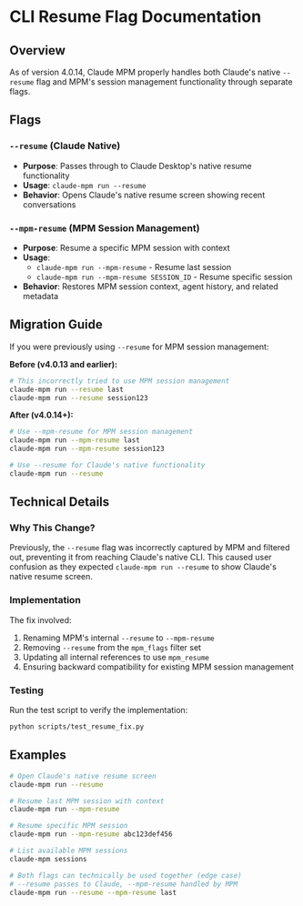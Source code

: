# CLI Resume Flag Documentation

## Overview

As of version 4.0.14, Claude MPM properly handles both Claude's native `--resume` flag and MPM's session management functionality through separate flags.

## Flags

### `--resume` (Claude Native)
- **Purpose**: Passes through to Claude Desktop's native resume functionality
- **Usage**: `claude-mpm run --resume`
- **Behavior**: Opens Claude's native resume screen showing recent conversations

### `--mpm-resume` (MPM Session Management)
- **Purpose**: Resume a specific MPM session with context
- **Usage**: 
  - `claude-mpm run --mpm-resume` - Resume last session
  - `claude-mpm run --mpm-resume SESSION_ID` - Resume specific session
- **Behavior**: Restores MPM session context, agent history, and related metadata

## Migration Guide

If you were previously using `--resume` for MPM session management:

**Before (v4.0.13 and earlier):**
```bash
# This incorrectly tried to use MPM session management
claude-mpm run --resume last
claude-mpm run --resume session123
```

**After (v4.0.14+):**
```bash
# Use --mpm-resume for MPM session management
claude-mpm run --mpm-resume last
claude-mpm run --mpm-resume session123

# Use --resume for Claude's native functionality
claude-mpm run --resume
```

## Technical Details

### Why This Change?

Previously, the `--resume` flag was incorrectly captured by MPM and filtered out, preventing it from reaching Claude's native CLI. This caused user confusion as they expected `claude-mpm run --resume` to show Claude's native resume screen.

### Implementation

The fix involved:
1. Renaming MPM's internal `--resume` to `--mpm-resume`
2. Removing `--resume` from the `mpm_flags` filter set
3. Updating all internal references to use `mpm_resume`
4. Ensuring backward compatibility for existing MPM session management

### Testing

Run the test script to verify the implementation:
```bash
python scripts/test_resume_fix.py
```

## Examples

```bash
# Open Claude's native resume screen
claude-mpm run --resume

# Resume last MPM session with context
claude-mpm run --mpm-resume

# Resume specific MPM session
claude-mpm run --mpm-resume abc123def456

# List available MPM sessions
claude-mpm sessions

# Both flags can technically be used together (edge case)
# --resume passes to Claude, --mpm-resume handled by MPM
claude-mpm run --resume --mpm-resume last
```